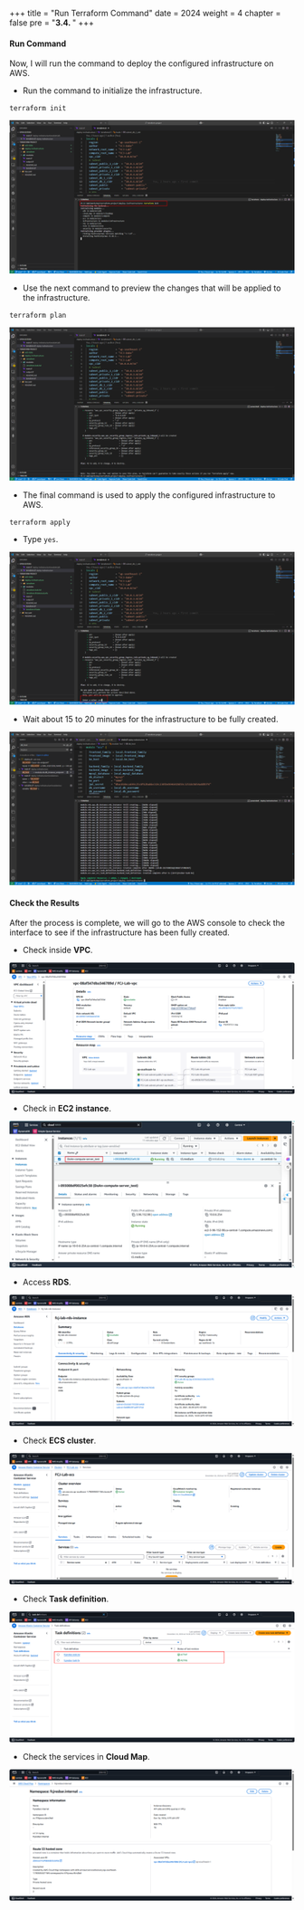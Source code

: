 +++
title = "Run Terraform Command"
date = 2024
weight = 4
chapter = false
pre = "<b>3.4. </b>"
+++

#### Run Command

Now, I will run the command to deploy the configured infrastructure on AWS.

- Run the command to initialize the infrastructure.

```
terraform init
```
![image](/images/3-terraform/3.4.1.png)

- Use the next command to preview the changes that will be applied to the infrastructure.

```
terraform plan
```

![image](/images/3-terraform/3.4.2.png)

- The final command is used to apply the configured infrastructure to AWS.

```
terraform apply
```

- Type `yes`.

![image](/images/3-terraform/3.4.3.png)

- Wait about 15 to 20 minutes for the infrastructure to be fully created.

![image](/images/3-terraform/3.4.4.png)

#### Check the Results

After the process is complete, we will go to the AWS console to check the interface to see if the infrastructure has been fully created.

- Check inside **VPC**.

![image](/images/3-terraform/3.5.1.png)

- Check in **EC2 instance**.

![image](/images/3-terraform/3.5.2.png)

- Access **RDS**.

![image](/images/3-terraform/3.5.3.png)

- Check **ECS cluster**.

![image](/images/3-terraform/3.5.4.png)

- Check **Task definition**.

![image](/images/3-terraform/3.5.5.png)

- Check the services in **Cloud Map**.

![image](/images/3-terraform/3.5.6.png)
